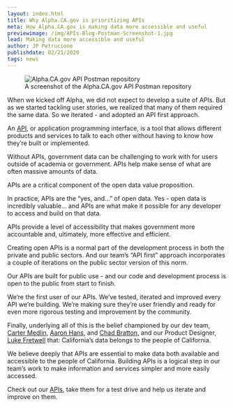 ```yaml
---
layout: index.html
title: Why Alpha.CA.gov is prioritizing APIs
meta: How Alpha.CA.gov is making data more accessible and useful
previewimage: /img/APIs-Blog-Postman-Screenshot-1.jpg
lead: Making data more accessible and useful
author: JP Petrucione
publishdate: 02/21/2020
tags: news
---
```

<figure class="figure"><img src="../img/APIs-Blog-Postman-Screenshot-1.jpg" class="" alt="Alpha.CA.gov API Postman repository"><figcaption class="figure-caption">A screenshot of the Alpha.CA.gov API Postman repository</figcaption></figure>

When we kicked off Alpha, we did not expect to develop a suite of APIs. But as we started tackling user stories, we realized that many of them required the same data. So we iterated - and adopted an API first approach.

An [API](https://www.redhat.com/en/topics/api/what-are-application-programming-interfaces), or application programming interface, is a tool that allows different products and services to talk to each other without having to know how they’re built or implemented.

Without APIs, government data can be challenging to work with for users outside of academia or government. APIs help make sense of what are often massive amounts of data.

APIs are a critical component of the open data value proposition.

In practice, APIs are the “yes, and...” of open data. Yes - open data is incredibly valuable... and APIs are what make it possible for any developer to access and build on that data.

APIs provide a level of accessibility that makes government more accountable and, ultimately, more effective and efficient.

Creating open APIs is a normal part of the development process in both the private and public sectors. And our team’s “API first” approach incorporates a couple of iterations on the public sector version of this norm.

Our APIs are built for public use - and our code and development process is open to the public from start to finish.

We’re the first user of our APIs. We’ve tested, iterated and improved every API we’re building. We’re making sure they’re user friendly and ready for even more rigorous testing and improvement by the community.

Finally, underlying all of this is the belief championed by our dev team, [Carter Medlin](https://www.linkedin.com/in/carter-medlin-b1839b15//), [Aaron Hans](https://www.linkedin.com/in/aaronhans/), and [Chad Bratton](https://www.linkedin.com/in/chadbratton/), and our Product Designer, [Luke Fretwell](https://www.linkedin.com/in/lukefretwell/) that: California’s data belongs to the people of California.

We believe deeply that APIs are essential to make data both available and accessible to the people of California. Building APIs is a logical step in our team’s work to make information and services simpler and more easily accessed.

Check out our [APIs](https://api.alpha.ca.gov/), take them for a test drive and help us iterate and improve on them.
